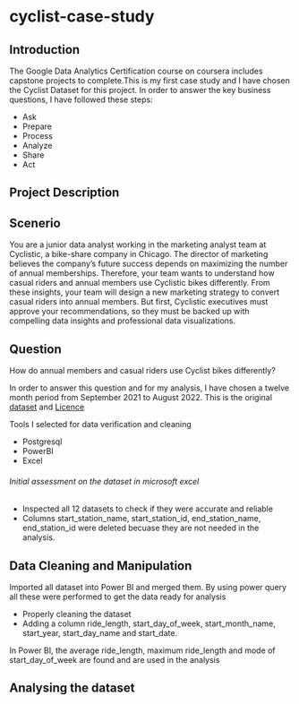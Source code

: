 # cyclist-case-study
## Introduction
The Google Data Analytics Certification course on coursera includes capstone projects to complete.This is my first case study and I have chosen the Cyclist Dataset for this project. In order to answer the key business questions, I have followed these steps:
* Ask
* Prepare
* Process
* Analyze
* Share
* Act
## Project Description
## Scenerio
You are a junior data analyst working in the marketing analyst team at Cyclistic, a bike-share company in Chicago. The director
of marketing believes the company’s future success depends on maximizing the number of annual memberships. Therefore,
your team wants to understand how casual riders and annual members use Cyclistic bikes differently. From these insights,
your team will design a new marketing strategy to convert casual riders into annual members. But first, Cyclistic executives
must approve your recommendations, so they must be backed up with compelling data insights and professional data
visualizations.
## Question
 How do annual members and casual riders use Cyclist bikes differently?
 
In order to answer this question and for my analysis, I have chosen a twelve month period from September 2021 to August 2022.
This is the original [dataset](https://divvy-tripdata.s3.amazonaws.com/index.html) and [Licence](https://ride.divvybikes.com/data-license-agreement)

Tools I selected for data verification and cleaning
* Postgresql
* PowerBI
* Excel
###### Initial assessment on the dataset in microsoft excel
* Inspected all 12 datasets to check if they were accurate and reliable
* Columns start_station_name, start_station_id, end_station_name, end_station_id were deleted becuase they are not needed in the analysis.
## Data Cleaning and Manipulation
Imported all dataset into Power BI and merged them. 
By using power query all these were performed to get the data ready for analysis
* Properly cleaning the dataset
* Adding a column ride_length, start_day_of_week, start_month_name, start_year, start_day_name and start_date.

In Power BI, the average ride_length, maximum ride_length and mode of start_day_of_week are found and are used in the analysis

## Analysing the dataset

